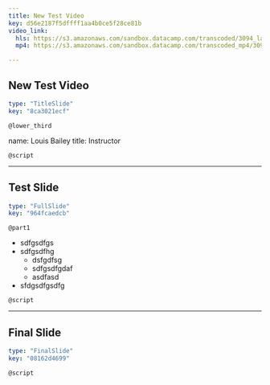 ```yaml
---
title: New Test Video
key: d56e2187f5dffff1aa4b0ce5f28ce81b
video_link:
  hls: https://s3.amazonaws.com/sandbox.datacamp.com/transcoded/3094_lattice/v3/hls-ch1_2.master.m3u8
  mp4: https://s3.amazonaws.com/sandbox.datacamp.com/transcoded_mp4/3094_lattice/v3/ch1_2.mp4

---
```

## New Test Video

```yaml
type: "TitleSlide"
key: "8ca3021ecf"
```

`@lower_third`

name: Louis Bailey 
title: Instructor


`@script`



---
## Test Slide

```yaml
type: "FullSlide"
key: "964fcaedcb"
```

`@part1`
- sdfgsdfgs
- sdfgsdfhg
  - dsfgdfsg
  - sdfgsdfgdaf
  - asdfasd
- sfdgsdfgsdfg


`@script`



---
## Final Slide

```yaml
type: "FinalSlide"
key: "08162d4699"
```

`@script`


